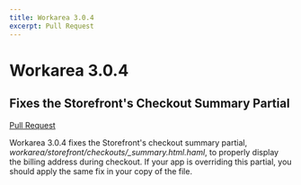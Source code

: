 ```yaml
---
title: Workarea 3.0.4
excerpt: Pull Request
---
```


# Workarea 3.0.4

## Fixes the Storefront's Checkout Summary Partial

[Pull Request](https://stash.tools.weblinc.com/projects/WL/repos/workarea/pull-requests/2486/overview)

Workarea 3.0.4 fixes the Storefront's checkout summary partial, _workarea/storefront/checkouts/\_summary.html.haml_, to properly display the billing address during checkout. If your app is overriding this partial, you should apply the same fix in your copy of the file.


